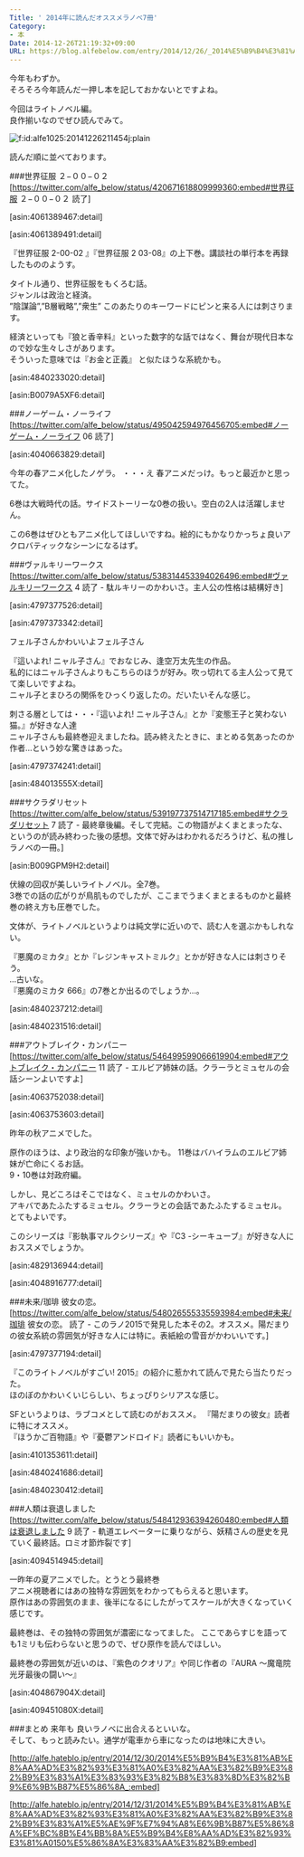 ```yaml
---
Title: ' 2014年に読んだオススメラノベ7冊'
Category:
- 本
Date: 2014-12-26T21:19:32+09:00
URL: https://blog.alfebelow.com/entry/2014/12/26/_2014%E5%B9%B4%E3%81%AB%E8%AA%AD%E3%82%93%E3%81%A0%E3%82%AA%E3%82%B9%E3%82%B9%E3%83%A1%E3%83%A9%E3%83%8E%E3%83%997%E5%86%8A
---
```


今年もわずか。  
そろそろ今年読んだ一押し本を記しておかないとですよね。

今回はライトノベル編。  
良作揃いなのでぜひ読んでみて。

<p><span itemscope itemtype="http://schema.org/Photograph"><img src="http://cdn-ak.f.st-hatena.com/images/fotolife/a/alfe1025/20141226/20141226211454.jpg" alt="f:id:alfe1025:20141226211454j:plain" title="f:id:alfe1025:20141226211454j:plain" class="hatena-fotolife" itemprop="image"></span></p>


<!-- more -->


読んだ順に並べております。

###世界征服 ２−００−０２
[https://twitter.com/alfe_below/status/420671618809999360:embed#世界征服 ２−００−０２  読了]


[asin:4061389467:detail]

[asin:4061389491:detail]


『世界征服 2-00-02 』『世界征服 2 03-08』の上下巻。講談社の単行本を再録したもののようす。

タイトル通り、世界征服をもくろむ話。  
ジャンルは政治と経済。  
”陰謀論”,”B層戦略”,”衆生” このあたりのキーワードにピンと来る人には刺さります。

経済といっても『狼と香辛料』といった数字的な話ではなく、舞台が現代日本なので妙な生々しさがあります。  
そういった意味では『お金と正義』 と似たほうな系統かも。

[asin:4840233020:detail]


[asin:B0079A5XF6:detail]




###ノーゲーム・ノーライフ
[https://twitter.com/alfe_below/status/495042594976456705:embed#ノーゲーム・ノーライフ 06 読了]


[asin:4040663829:detail]



今年の春アニメ化したノゲラ。 ・・・え 春アニメだっけ。もっと最近かと思ってた。

6巻は大戦時代の話。サイドストーリーな0巻の扱い。空白の2人は活躍しません。  

この6巻はぜひともアニメ化してほしいですね。絵的にもかなりかっちょ良いアクロバティックなシーンになるはず。

###ヴァルキリーワークス
[https://twitter.com/alfe_below/status/538314453394026496:embed#ヴァルキリーワークス 4 読了 - 駄ルキリーのかわいさ。主人公の性格は結構好き]


[asin:4797377526:detail]



[asin:4797373342:detail]


フェル子さんかわいいよフェル子さん

『這いよれ! ニャル子さん』でおなじみ、逢空万太先生の作品。  
私的にはニャル子さんよりもこちらのほうが好み。吹っ切れてる主人公って見てて楽しいですよね。  
ニャル子とまひろの関係をひっくり返したの。だいたいそんな感じ。  

刺さる層としては・・・『這いよれ! ニャル子さん』とか『変態王子と笑わない猫。』が好きな人達  
ニャル子さんも最終巻迎えましたね。読み終えたときに、まとめる気あったのか作者…という妙な驚きはあった。


[asin:4797374241:detail]


[asin:484013555X:detail]




###サクラダリセット
[https://twitter.com/alfe_below/status/539197737514717185:embed#サクラダリセット 7 読了 - 最終章後編。そして完結。この物語がよくまとまったな、というのが読み終わった後の感想。文体で好みはわかれるだろうけど、私の推しラノベの一冊。]



[asin:B009GPM9H2:detail]



伏線の回収が美しいライトノベル。全7巻。  
3巻での話の広がりが鳥肌ものでしたが、ここまでうまくまとまるものかと最終巻の終え方も圧巻でした。

文体が、ライトノベルというよりは純文学に近いので、読む人を選ぶかもしれない。

『悪魔のミカタ』とか『レジンキャストミルク』とかが好きな人には刺さりそう。  
…古いな。  
『悪魔のミカタ 666』の7巻とか出るのでしょうか…。


[asin:4840237212:detail]


[asin:4840231516:detail]






###アウトブレイク・カンパニー 
[https://twitter.com/alfe_below/status/546499599066619904:embed#アウトブレイク・カンパニー 11 読了 - エルビア姉妹の話。クラーラとミュセルの会話シーンよいですよ]



[asin:4063752038:detail]



[asin:4063753603:detail]





昨年の秋アニメでした。  

原作のほうは、より政治的な印象が強いかも。
11巻はバハイラムのエルビア姉妹が亡命にくるお話。  
9・10巻は対政府編。  

しかし、見どころはそこではなく、ミュセルのかわいさ。  
アキバであたふたするミュセル。クラーラとの会話であたふたするミュセル。  
とてもよいです。

このシリーズは『影執事マルクシリーズ』や『C3 -シーキューブ』が好きな人におススメでしょうか。



[asin:4829136944:detail]


[asin:4048916777:detail]




###未来/珈琲 彼女の恋。
[https://twitter.com/alfe_below/status/548026555335593984:embed#未来/珈琲 彼女の恋。 読了 - このラノ2015で発見した本その2。オススメ。陽だまりの彼女系統の雰囲気が好きな人には特に。表紙絵の雪音がかわいいです。]



[asin:4797377194:detail]



『このライトノベルがすごい! 2015』の紹介に惹かれて読んで見たら当たりだった。  
ほのぼのかわいくいじらしい、ちょっぴりシリアスな感じ。

SFというよりは、ラブコメとして読むのがおススメ。
『陽だまりの彼女』読者に特にオススメ。  
『ほうかご百物語』や『憂鬱アンドロイド』読者にもいいかも。



[asin:4101353611:detail]


[asin:4840241686:detail]


[asin:4840230412:detail]





###人類は衰退しました
[https://twitter.com/alfe_below/status/548412936394260480:embed#人類は衰退しました 9 読了 - 軌道エレベーターに乗りながら、妖精さんの歴史を見ていく最終話。ロミオ節炸裂です]


[asin:4094514945:detail]


一昨年の夏アニメでした。とうとう最終巻  
アニメ視聴者にはあの独特な雰囲気をわかってもらえると思います。  
原作はあの雰囲気のまま、後半になるにしたがってスケールが大きくなっていく感じです。

最終巻は、その独特の雰囲気が濃密になってました。
ここであらすじを語っても1ミリも伝わらないと思うので、ぜひ原作を読んでほしい。

最終巻の雰囲気が近いのは、『紫色のクオリア』や同じ作者の『AURA 〜魔竜院光牙最後の闘い〜』



[asin:404867904X:detail]


[asin:409451080X:detail]




###まとめ
来年も 良いラノベに出合えるといいな。  
そして、もっと読みたい。通学が電車から車になったのは地味に大きい。

[http://alfe.hateblo.jp/entry/2014/12/30/2014%E5%B9%B4%E3%81%AB%E8%AA%AD%E3%82%93%E3%81%A0%E3%82%AA%E3%82%B9%E3%82%B9%E3%83%A1%E3%83%93%E3%82%B8%E3%83%8D%E3%82%B9%E6%9B%B87%E5%86%8A_:embed]

[http://alfe.hateblo.jp/entry/2014/12/31/2014%E5%B9%B4%E3%81%AB%E8%AA%AD%E3%82%93%E3%81%A0%E3%82%AA%E3%82%B9%E3%82%B9%E3%83%A1%E5%AE%9F%E7%94%A8%E6%9B%B87%E5%86%8A%EF%BC%8B%E4%BB%8A%E5%B9%B4%E8%AA%AD%E3%82%93%E3%81%A0150%E5%86%8A%E3%83%AA%E3%82%B9:embed]




